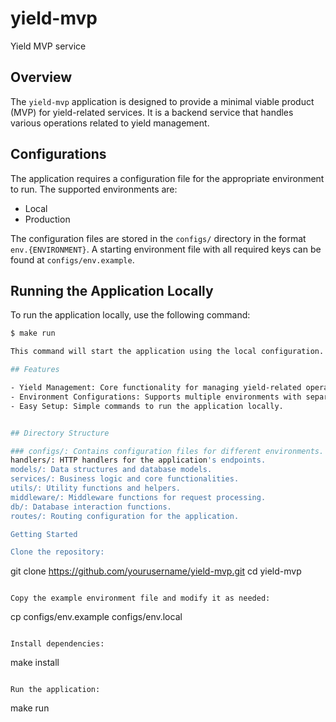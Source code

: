 # yield-mvp

Yield MVP service

## Overview

The `yield-mvp` application is designed to provide a minimal viable product (MVP) for yield-related services. It is a backend service that handles various operations related to yield management.

## Configurations

The application requires a configuration file for the appropriate environment to run. The supported environments are:

- Local
- Production

The configuration files are stored in the `configs/` directory in the format `env.{ENVIRONMENT}`. A starting environment file with all required keys can be found at `configs/env.example`.

## Running the Application Locally

To run the application locally, use the following command:

```sh
$ make run

This command will start the application using the local configuration.

## Features

- Yield Management: Core functionality for managing yield-related operations.
- Environment Configurations: Supports multiple environments with separate configuration files.
- Easy Setup: Simple commands to run the application locally.


## Directory Structure

### configs/: Contains configuration files for different environments.
handlers/: HTTP handlers for the application's endpoints.
models/: Data structures and database models.
services/: Business logic and core functionalities.
utils/: Utility functions and helpers.
middleware/: Middleware functions for request processing.
db/: Database interaction functions.
routes/: Routing configuration for the application.

Getting Started

Clone the repository:
```
git clone https://github.com/yourusername/yield-mvp.git
cd yield-mvp
```

Copy the example environment file and modify it as needed:

```
cp configs/env.example configs/env.local
```

Install dependencies:

```
make install
```

Run the application:

```
make run
```
